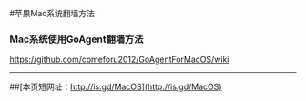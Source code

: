 #苹果Mac系统翻墙方法
### Mac系统使用GoAgent翻墙方法
https://github.com/comeforu2012/GoAgentForMacOS/wiki

***

##[本页短网址：http://is.gd/MacOS](http://is.gd/MacOS)